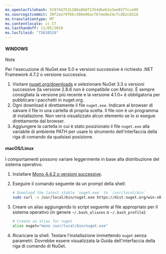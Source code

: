 ```yaml
---
ms.openlocfilehash: 5197447531288a8b071354dbeb3a3ae02f7cce09
ms.sourcegitcommit: 39f2ae79fbbc308e06acf67ee8e24cfcdb2c831b
ms.translationtype: MT
ms.contentlocale: it-IT
ms.lasthandoff: 11/05/2019
ms.locfileid: "73610519"
---
```

#### <a name="windows"></a>WINDOWS

> [!Note]
> Per l'esecuzione di NuGet.exe 5.0 e versioni successive è richiesto .NET Framework 4.7.2 o versione successiva.

1. Visitare [nuget.org/downloads](https://nuget.org/downloads) e selezionare NuGet 3.3 o versioni successive (la versione 2.8.6 non è compatibile con Mono). È sempre consigliata la versione più recente e la versione 4.1.0+ è obbligatoria per pubblicare i pacchetti in nuget.org.
1. Ogni download è direttamente il file `nuget.exe`. Indicare al browser di salvare il file in una cartella di propria scelta. Il file *non* è un programma di installazione. Non verrà visualizzato alcun elemento se lo si esegue direttamente dal browser.
1. Aggiungere la cartella in cui è stato posizionato il file `nuget.exe` alla variabile di ambiente PATH per usare lo strumento dell'interfaccia della riga di comando da qualsiasi posizione.

#### <a name="macoslinux"></a>macOS/Linux

I comportamenti possono variare leggermente in base alla distribuzione del sistema operativo.

1. Installare [Mono 4.4.2 o versioni successive](https://www.mono-project.com/docs/getting-started/install/).

1. Eseguire il comando seguente da un prompt della shell:

    ```bash
    # Download the latest stable `nuget.exe` to `/usr/local/bin`
    sudo curl -o /usr/local/bin/nuget.exe https://dist.nuget.org/win-x86-commandline/latest/nuget.exe
    ```

1. Creare un alias aggiungendo lo script seguente al file appropriato per il sistema operativo (in genere `~/.bash_aliases` o `~/.bash_profile`):

    ```bash
    # Create as alias for nuget
    alias nuget="mono /usr/local/bin/nuget.exe"
    ```

1. Ricaricare la shell.  Testare l'installazione immettendo `nuget` senza parametri. Dovrebbe essere visualizzata la Guida dell'interfaccia della riga di comando di NuGet.
